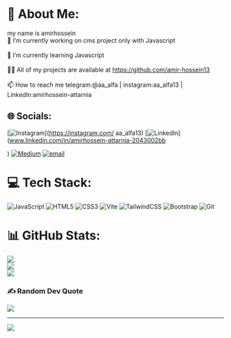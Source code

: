 # 💫 About Me:
my name is amirhossein<br>🔭 I’m currently working on cms project only with Javascript<br><br>🌱 I’m currently learning Javascript<br><br>👨‍💻 All of my projects are available at https://github.com/amir-hossein13<br><br>📫 How to reach me telegram:@aa_alfa | instagram:aa_alfa13 | LinkedIn:amirhossein-attarnia


## 🌐 Socials:
[![Instagram](https://img.shields.io/badge/Instagram-%23E4405F.svg?logo=Instagram&logoColor=white)](https://instagram.com/ aa_alfa13) [![LinkedIn](https://img.shields.io/badge/LinkedIn-%230077B5.svg?logo=linkedin&logoColor=white)](www.linkedin.com/in/amirhossein-attarnia-2043002bb

) [![Medium](https://img.shields.io/badge/Medium-12100E?logo=medium&logoColor=white)](https://medium.com/@amirhossein) [![email](https://img.shields.io/badge/Email-D14836?logo=gmail&logoColor=white)](mailto:amirattarnia7@gmail.com) 

# 💻 Tech Stack:
![JavaScript](https://img.shields.io/badge/javascript-%23323330.svg?style=for-the-badge&logo=javascript&logoColor=%23F7DF1E) ![HTML5](https://img.shields.io/badge/html5-%23E34F26.svg?style=for-the-badge&logo=html5&logoColor=white) ![CSS3](https://img.shields.io/badge/css3-%231572B6.svg?style=for-the-badge&logo=css3&logoColor=white) ![Vite](https://img.shields.io/badge/vite-%23646CFF.svg?style=for-the-badge&logo=vite&logoColor=white) ![TailwindCSS](https://img.shields.io/badge/tailwindcss-%2338B2AC.svg?style=for-the-badge&logo=tailwind-css&logoColor=white) ![Bootstrap](https://img.shields.io/badge/bootstrap-%238511FA.svg?style=for-the-badge&logo=bootstrap&logoColor=white) ![Git](https://img.shields.io/badge/git-%23F05033.svg?style=for-the-badge&logo=git&logoColor=white)
# 📊 GitHub Stats:
![](https://github-readme-stats.vercel.app/api?username=amir-hossein13&theme=dark&hide_border=false&include_all_commits=false&count_private=false)<br/>
![](https://github-readme-streak-stats.herokuapp.com/?user=amir-hossein13&theme=dark&hide_border=false)<br/>
![](https://github-readme-stats.vercel.app/api/top-langs/?username=amir-hossein13&theme=dark&hide_border=false&include_all_commits=false&count_private=false&layout=compact)

### ✍️ Random Dev Quote
![](https://quotes-github-readme.vercel.app/api?type=horizontal&theme=radical)

---
[![](https://visitcount.itsvg.in/api?id=amir-hossein13&icon=0&color=0)](https://visitcount.itsvg.in)

<!-- Proudly created with GPRM ( https://gprm.itsvg.in ) -->

